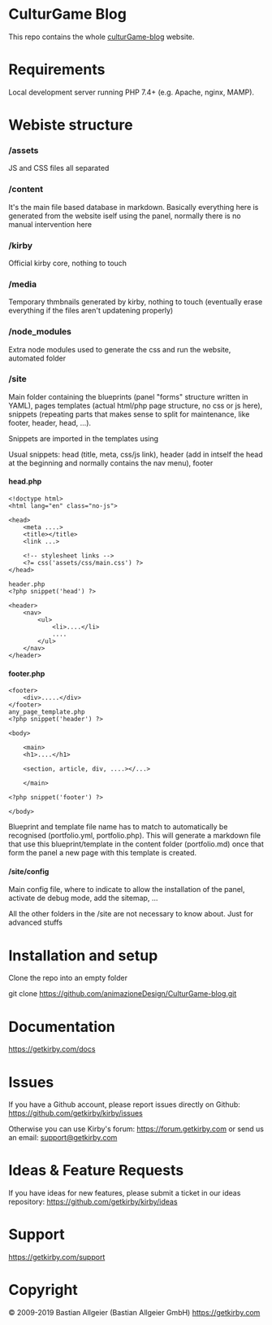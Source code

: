 # CulturGame Blog
This repo contains the whole [culturGame-blog](culturGame-blog) website.

# Requirements
Local development server running PHP 7.4+ (e.g. Apache, nginx, MAMP).
# Webiste structure
### /assets
JS and CSS files all separated

### /content
It's the main file based database in markdown. Basically everything here is generated from the website iself using the panel, normally there is no manual intervention here

###  /kirby
Official kirby core, nothing to touch

###  /media
Temporary thmbnails generated by kirby, nothing to touch (eventually erase everything if the files aren't updatening properly)

###  /node_modules
Extra node modules used to generate the css and run the website, automated folder

###  /site
Main folder containing the blueprints (panel "forms" structure written in YAML), pages templates (actual html/php page structure, no css or js here), snippets (repeating parts that makes sense to split for maintenance, like footer, header, head, ...).

Snippets are imported in the templates using <?php snippet('footer') ?>

Usual snippets: head (title, meta, css/js link), header (add in intself the head at the beginning and normally contains the nav menu), footer

####  head.php

```
<!doctype html>
<html lang="en" class="no-js">

<head>
	<meta ....>
	<title></title>
	<link ...>

	<!-- stylesheet links -->
	<?= css('assets/css/main.css') ?>
</head>

header.php
<?php snippet('head') ?>

<header>
	<nav>
		<ul>
			<li>....</li>
			....
		</ul>
	</nav>
</header>

```

####  footer.php

```
<footer>
	<div>.....</div>
</footer>
any_page_template.php
<?php snippet('header') ?>

<body>

	<main>
	<h1>....</h1>

	<section, article, div, ....></...>

	</main>

<?php snippet('footer') ?>

</body>
```

Blueprint and template file name has to match to automatically be recognised (portfolio.yml, portfolio.php). This will generate a markdown file that use this blueprint/template in the content folder (portfolio.md) once that form the panel a new page with this template is created.

#### /site/config
Main config file, where to indicate to allow the installation of the panel, activate de debug mode, add the sitemap, ...

All the other folders in the /site are not necessary to know about. Just for advanced stuffs

# Installation and setup
Clone the repo into an empty folder

git clone https://github.com/animazioneDesign/CulturGame-blog.git

# Documentation
https://getkirby.com/docs

# Issues
If you have a Github account, please report issues directly on Github: https://github.com/getkirby/kirby/issues

Otherwise you can use Kirby's forum: https://forum.getkirby.com or send us an email: support@getkirby.com

# Ideas & Feature Requests
If you have ideas for new features, please submit a ticket in our ideas repository: https://github.com/getkirby/kirby/ideas

# Support
https://getkirby.com/support

# Copyright
© 2009-2019 Bastian Allgeier (Bastian Allgeier GmbH) https://getkirby.com